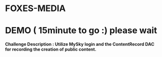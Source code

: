 # FOXES-MEDIA

# DEMO ( 15minute to go :) please wait

#### Challenge Description : Utilize MySky login and the ContentRecord DAC for recording the creation of public content.
